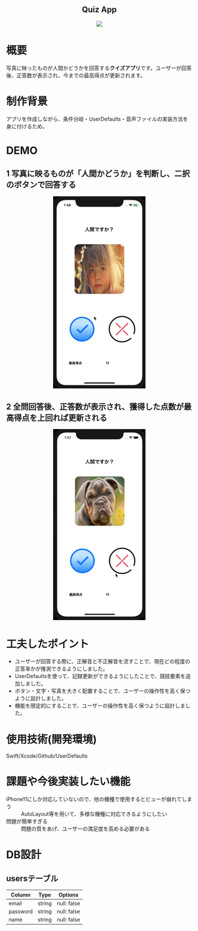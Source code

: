 <h2 align="center">Quiz App</h2>

<p align="center">
  <img src="https://i.gyazo.com/f1f0cd633d3337218e5ebd0be8ce9bca.png" width="250px;"/>
</p>

# 概要
写真に映ったものが人間かどうかを回答する**クイズアプリ**です。ユーザーが回答後、正答数が表示され、今までの最高得点が更新されます。

# 制作背景
アプリを作成しながら、条件分岐・UserDefaults・音声ファイルの実装方法を身に付けるため。

# DEMO
## 1 写真に映るものが「人間かどうか」を判断し、二択のボタンで回答する

<p align="center">
  <img src="a04315c3f491d48be9e0d794019ecae6.gif" width="250px;"/>
</p>

## 2 全問回答後、正答数が表示され、獲得した点数が最高得点を上回れば更新される

<p align="center">
  <img src="4dbbbbf39eaabeb5be869492b54c9f7b.gif" width="250px;"/>
</p>

# 工夫したポイント
- ユーザーが回答する際に、正解音と不正解音を流すことで、現在どの程度の正答率かが推測できるようにしました。
- UserDefaultsを使って、記録更新ができるようにしたことで、競技要素を追加しました。
- ボタン・文字・写真を大きく配置することで、ユーザーの操作性を高く保つように設計しました。
- 機能を限定的にすることで、ユーザーの操作性を高く保つように設計しました。

# 使用技術(開発環境)
Swift/Xcode/Github/UserDefaults

# 課題や今後実装したい機能
<dl>
  <dt>iPhone11にしか対応していないので、他の機種で使用するとビューが崩れてしまう</dt>
  <dd>AutoLayout等を用いて、多様な機種に対応できるようにしたい</dd>
  <dt>問題が簡単すぎる</dt>
  <dd>問題の質をあげ、ユーザーの満足度を高める必要がある</dd>
</dl>

# DB設計

## usersテーブル

|Column|Type|Options|
|------|----|-------|
|email|string|null: false|
|password|string|null: false|
|name|string|null: false|
